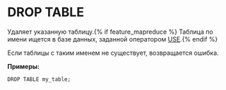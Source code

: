 # DROP TABLE

Удаляет указанную таблицу.{% if feature_mapreduce %}  Таблица по имени ищется в базе данных, заданной оператором [USE](../use.md).{% endif %}

Если таблицы с таким именем не существует, возвращается ошибка.

**Примеры:**

``` yql
DROP TABLE my_table;
```
